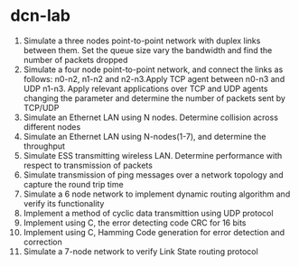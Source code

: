 # dcn-lab
1) Simulate a three nodes point-to-point network with duplex links between them. Set the queue size vary the bandwidth and find the number of packets dropped
2) Simulate a four node point-to-point network, and connect the links as follows: n0-n2, n1-n2 and n2-n3.Apply TCP agent between n0-n3 and UDP n1-n3. Apply relevant applications over TCP and UDP agents changing the parameter and determine the number of packets sent by TCP/UDP
3) Simulate an Ethernet LAN using N nodes. Determine collision across different nodes
4) Simulate an Ethernet LAN using N-nodes(1-7), and determine the throughput
5) Simulate ESS transmitting wireless LAN. Determine performance with respect to transmission of packets
6) Simulate transmission of ping messages over a network topology and capture the round trip time
7) Simulate a 6 node network to implement dynamic routing algorithm and verify its functionality
8) Implement a method of cyclic data transmittion using UDP protocol 
9) Implement using C, the error detecting code CRC for 16 bits
10) Implement using C, Hamming Code generation for error detection and correction
12) Simulate a 7-node network to verify Link State routing protocol 
